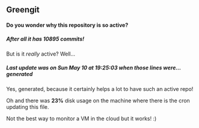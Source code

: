 ## Greengit

#### Do you wonder why this repository is so active?

##### After all it has 10895 commits!

But is it *really* active? Well...

##### Last update was on Sun May 10 at 19:25:03 when those lines were... generated

Yes, generated, because it certainly helps a lot to have such an active repo!

Oh and there was **23%** disk usage on the machine
where there is the cron updating this file.

Not the best way to monitor a VM in the cloud but it works! :)
